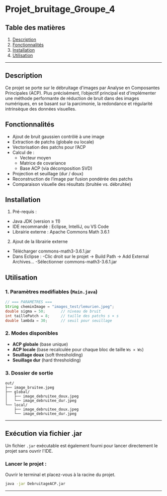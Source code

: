 # Projet_bruitage_Groupe_4

## Table des matières

1. [Description](#description)
2. [Fonctionnalités](#fonctionnalités)
3. [Installation](#installation)
4. [Utilisation](#utilisation)

---

## Description

Ce projet se porte sur le débruitage d'images par Analyse en Composantes Principales (ACP). Plus précisément, l’objectif principal est d'implémenter une méthode performante de réduction de bruit dans des images numériques, en se basant sur la parcimonie, la redondance et régularité intrinsèque des données visuelles.

## Fonctionnalités

- Ajout de bruit gaussien contrôlé à une image
- Extraction de patchs (globale ou locale)
- Vectorisation des patchs pour l’ACP
- Calcul de :
  - Vecteur moyen
  - Matrice de covariance
  - Base ACP (via décomposition SVD)
- Projection et seuillage (dur / doux)
- Reconstruction de l’image par fusion pondérée des patchs
- Comparaison visuelle des résultats (bruitée vs. débruitée)

## Installation

1. Pré-requis :
  - Java JDK (version ≥ 11)
  - IDE recommandé : Eclipse, IntelliJ, ou VS Code
  - Librairie externe : Apache Commons Math 3.6.1
    
2. Ajout de la librairie externe
  - Télécharger commons-math3-3.6.1.jar
  - Dans Eclipse :
    -Clic droit sur le projet → Build Path → Add External Archives...
    -Sélectionner commons-math3-3.6.1.jar
   
## Utilisation

### 1. Paramètres modifiables (`Main.java`)
```java
// === PARAMÈTRES ===
String cheminImage = "images_test/lemurien.jpeg";
double sigma = 50;       // niveau de bruit
int taillePatch = 8;     // taille des patchs s × s
double lambda = 30;      // seuil pour seuillage
```

### 2. Modes disponibles
- **ACP globale** (base unique)
- **ACP locale** (base recalculée pour chaque bloc de taille `Ws × Ws`)
- **Seuillage doux** (soft thresholding)
- **Seuillage dur** (hard thresholding)

### 3. Dossier de sortie

```
out/
├── image_bruitee.jpeg
├── global/
│   ├── image_debruitee_doux.jpeg
│   └── image_debruitee_dur.jpeg
└── local/
    ├── image_debruitee_doux.jpeg
    └── image_debruitee_dur.jpeg
```

---

## Exécution via fichier .jar

Un fichier `.jar` exécutable est également fourni pour lancer directement le projet sans ouvrir l'IDE.

### Lancer le projet :
Ouvrir le terminal et placez-vous à la racine du projet. 
```bash
java -jar DebruitageACP.jar
```

---
